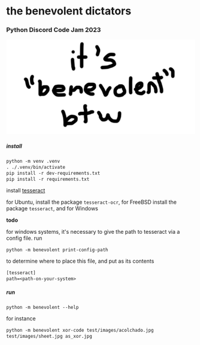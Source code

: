 # the benevolent dictators

### Python Discord Code Jam 2023

![banner](doc/img/team-banner.png)

##### install

```
python -m venv .venv
. ./.venv/bin/activate
pip install -r dev-requirements.txt
pip install -r requirements.txt
```

install [tesseract](https://github.com/tesseract-ocr/tesseract)

for Ubuntu, install the package `tesseract-ocr`,
for FreeBSD install the package `tesseract`,
and for Windows

**todo**

for windows systems, it's necessary to give the path to tesseract
via a config file.  run

```
python -m benevolent print-config-path
```

to determine where to place this file, and put as its contents

```
[tesseract]
path=<path-on-your-system>
```

##### run

```shell
python -m benevolent --help
```

for instance

```shell
python -m benevolent xor-code test/images/acolchado.jpg test/images/sheet.jpg as_xor.jpg
```
